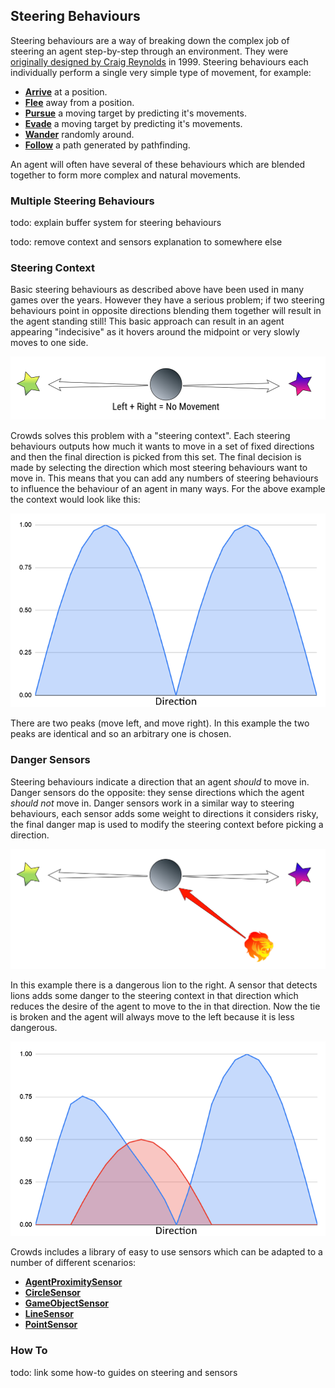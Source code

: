 ## Steering Behaviours

Steering behaviours are a way of breaking down the complex job of steering an agent step-by-step through an environment. They were [originally designed by Craig Reynolds](http://www.red3d.com/cwr/steer/gdc99/) in 1999. Steering behaviours each individually perform a single very simple type of movement, for example:

 - [**Arrive**](../../Reference/MonoBehaviours/Steering/SteerForArrival) at a position.
 - [**Flee**](../../Reference/MonoBehaviours/Steering/SteerForFlee) away from a position.
 - [**Pursue**](../../Reference/MonoBehaviours/Steering/SteerForPursue) a moving target by predicting it's movements.
 - [**Evade**](../../Reference/MonoBehaviours/Steering/SteerForEvade) a moving target by predicting it's movements.
 - [**Wander**](../../Reference/Monobehaviours/Steering/SteerForWander) randomly around.
 - [**Follow**](../../Reference/MonoBehaviours/Steering/SteerForGoal) a path generated by pathfinding.

An agent will often have several of these behaviours which are blended together to form more complex and natural movements.

### Multiple Steering Behaviours

todo: explain buffer system for steering behaviours









todo: remove context and sensors explanation to somewhere else

### Steering Context

Basic steering behaviours as described above have been used in many games over the years. However they have a serious problem; if two steering behaviours point in opposite directions blending them together will result in the agent standing still! This basic approach can result in an agent appearing "indecisive" as it hovers around the midpoint or very slowly moves to one side.

![Indecisive Agent](../../images/SteeringBehavioursNoMovement.png)

Crowds solves this problem with a "steering context". Each steering behaviours outputs how much it wants to move in a set of fixed directions and then the final direction is picked from this set. The final decision is made by selecting the direction which most steering behaviours want to move in. This means that you can add any numbers of steering behaviours to influence the behaviour of an agent in many ways. For the above example the context would look like this:

![Steering Context Graph](../../images/SteeringContextGraph.png)

There are two peaks (move left, and move right). In this example the two peaks are identical and so an arbitrary one is chosen.

### Danger Sensors

Steering behaviours indicate a direction that an agent _should_ to move in. Danger sensors do the opposite: they sense directions which the agent _should not_ move in. Danger sensors work in a similar way to steering behaviours, each sensor adds some weight to directions it considers risky, the final danger map is used to modify the steering context before picking a direction.

![A Danger](../../images/SteeringWithDanger.png)

In this example there is a dangerous lion to the right. A sensor that detects lions adds some danger to the steering context in that direction which reduces the desire of the agent to move to the in that direction. Now the tie is broken and the agent will always move to the left because it is less dangerous.

![Steering Context Graph With Danger](../../images/SteeringContextGraphWithDanger.png)

Crowds includes a library of easy to use sensors which can be adapted to a number of different scenarios:

 - [**AgentProximitySensor**](../../Reference/MonoBehaviours/Sensing/AgentProximitySensor)
 - [**CircleSensor**](../../Reference/MonoBehaviours/Sensing/CircleSensor)
 - [**GameObjectSensor**](../../Reference/MonoBehaviours/Sensing/GameObjectSensor)
 - [**LineSensor**](../../Reference/MonoBehaviours/Sensing/LineSensor)
 - [**PointSensor**](../../Reference/MonoBehaviours/Sensing/PointSensor)

### How To

todo: link some how-to guides on steering and sensors